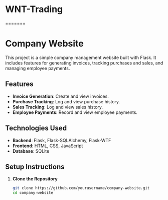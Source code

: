 # WNT-Trading
=======
# Company Website

This project is a simple company management website built with Flask. It includes features for generating invoices, tracking purchases and sales, and managing employee payments.

## Features

- **Invoice Generation**: Create and view invoices.
- **Purchase Tracking**: Log and view purchase history.
- **Sales Tracking**: Log and view sales history.
- **Employee Payments**: Record and view employee payments.

## Technologies Used

- **Backend**: Flask, Flask-SQLAlchemy, Flask-WTF
- **Frontend**: HTML, CSS, JavaScript
- **Database**: SQLite

## Setup Instructions

1. **Clone the Repository**

   ```bash
   git clone https://github.com/yourusername/company-website.git
   cd company-website
